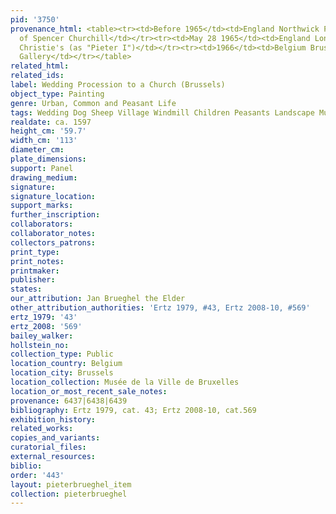 ```yaml
---
pid: '3750'
provenance_html: <table><tr><td>Before 1965</td><td>England Northwick Park</td><td>Collection
  of Spencer Churchill</td></tr><tr><td>May 28 1965</td><td>England London</td><td>Sale
  Christie's (as "Pieter I")</td></tr><tr><td>1966</td><td>Belgium Brussels</td><td>Finck
  Gallery</td></tr></table>
related_html:
related_ids:
label: Wedding Procession to a Church (Brussels)
object_type: Painting
genre: Urban, Common and Peasant Life
tags: Wedding Dog Sheep Village Windmill Children Peasants Landscape Musical_instruments
realdate: ca. 1597
height_cm: '59.7'
width_cm: '113'
diameter_cm:
plate_dimensions:
support: Panel
drawing_medium:
signature:
signature_location:
support_marks:
further_inscription:
collaborators:
collaborator_notes:
collectors_patrons:
print_type:
print_notes:
printmaker:
publisher:
states:
our_attribution: Jan Brueghel the Elder
other_attribution_authorities: 'Ertz 1979, #43, Ertz 2008-10, #569'
ertz_1979: '43'
ertz_2008: '569'
bailey_walker:
hollstein_no:
collection_type: Public
location_country: Belgium
location_city: Brussels
location_collection: Musée de la Ville de Bruxelles
location_or_most_recent_sale_notes:
provenance: 6437|6438|6439
bibliography: Ertz 1979, cat. 43; Ertz 2008-10, cat.569
exhibition_history:
related_works:
copies_and_variants:
curatorial_files:
external_resources:
biblio:
order: '443'
layout: pieterbrueghel_item
collection: pieterbrueghel
---
```


